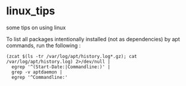 # linux_tips
some tips on using linux

To list all packages intentionally installed (not as dependencies) by apt commands, run the following :
```
(zcat $(ls -tr /var/log/apt/history.log*.gz); cat /var/log/apt/history.log) 2>/dev/null |
  egrep '^(Start-Date:|Commandline:)' |
  grep -v aptdaemon |
  egrep '^Commandline:'
```



